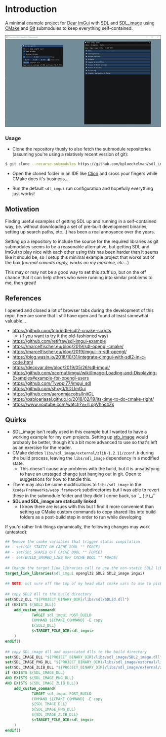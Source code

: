 # Introduction

A minimal example project for [Dear ImGui](https://github.com/ocornut/imgui) 
with [SDL](https://www.libsdl.org/) and [SDL_image](https://www.libsdl.org/projects/SDL_image/) 
using [CMake](https://cmake.org/) and [Git](https://git-scm.com/) submodules to keep everything self-contained.

![example gif](sdl_imgui.gif)

### Usage

- Clone the repository thusly to also fetch the submodule repositories (assuming you're using a relatively recent version of git):
```bash
$ git clone --recurse-submodules https://github.com/bploeckelman/sdl_image.git
```

- Open the cloned folder in an IDE like [Clion](https://www.jetbrains.com/clion/) and cross your fingers while CMake does it's business...

- Run the default `sdl_imgui` run configuration and hopefully everything just works!

## Motivation

Finding useful examples of getting SDL up and running in a self-contained way, (ie. without downloading a set of pre-built development binaries, setting up search paths, etc...) has been a real annoyance over the years.

Setting up a repository to include the source for the required libraries as git submodules seems to be a reasonable alternative, but getting SDL and ImGui to play nice with each other using this has been harder than it seems like it should be, so I setup this minimal example project that works out of the box (*normal caveats apply, works on my machine, etc...*)

This may or may not be a good way to set this stuff up, but on the off chance that it can help others who were running into similar problems to me, then great!

## References

I opened and closed a lot of browser tabs during the development of this repo, here are some that I still have open and found at least somewhat valuable...

- https://github.com/tcbrindle/sdl2-cmake-scripts
  - (if you want to try it the old-fashioned way)
- https://github.com/retifrav/sdl-imgui-example
- https://marcelfischer.eu/blog/2019/sdl-opengl-cmake/
- https://marcelfischer.eu/blog/2019/imgui-in-sdl-opengl/
- https://blog.wasin.io/2018/10/31/integrate-cimgui-with-sdl2-in-c-code.html
- https://decovar.dev/blog/2019/05/26/sdl-imgui/
- https://github.com/ocornut/imgui/wiki/Image-Loading-and-Displaying-Examples#example-for-opengl-users
- https://github.com/Tyyppi77/imgui_sdl
- https://github.com/shxy0/SDLImGui
- https://github.com/aaronmjacobs/InitGL
- https://pabloariasal.github.io/2018/02/19/its-time-to-do-cmake-right/
- https://www.youtube.com/watch?v=rLopVhns4Zs

## Quirks

- SDL_image isn't really used in this example but I wanted to have a working example for my own projects. Setting up [stb_image](https://github.com/nothings/stb) would probably be better, though it's a bit more advanced to use so that's left as an exercise for the reader.
- CMake deletes `libs/sdl_image/external/zlib-1.2.11/zconf.h` during the build process, leaving the `libs/sdl_image` dependency in a modified state.
  - This doesn't cause any problems with the build, but it is unsatisfying to have an unstaged change just hanging out in git. Open to suggestions for how to handle this.
- There may also be some modifications to `libs/sdl_image` in the `Xcode/Frameworks/webp.framework` subdirectories but I was able to revert these in the submodule folder and they didn't come back, so ¯\_ (ツ)_/¯
- **SDL and SDL_image are statically linked**
  - I know there are issues with this but I find it more convenient than setting up CMake custom commands to copy shared libs into build folders as a post-build step in order to run while developing.

If you'd rather link things dynamically, the following changes may work (untested):
```CMake
## Remove the cmake variables that trigger static compilation
## - set(SDL_STATIC ON CACHE BOOL "" FORCE)
## - set(SDL_SHARED OFF CACHE BOOL "" FORCE) 
## - set(BUILD_SHARED_LIBS OFF CACHE BOOL "" FORCE)

## Change the target_link_libraries call to use the non-static SDL2 lib
target_link_libraries(sdl_imgui opengl32 SDL2 SDL2_image imgui)

## NOTE: not sure off the top of my head what cmake vars to use to pick out the correct dll name, so this is windows / debug only

## copy SDL2 dll to the build directory
set(SDL2_DLL "${PROJECT_BINARY_DIR}/libs/sdl/SDL2d.dll")
if (EXISTS ${SDL2_DLL})
    add_custom_command(
            TARGET sdl_imgui POST_BUILD
            COMMAND ${CMAKE_COMMAND} -E copy
            ${SDL2_DLL}
            $<TARGET_FILE_DIR:sdl_imgui>
    )
endif()

## copy SDL_image dll and associated dlls to the build directory
set(SDL_IMAGE_DLL "${PROJECT_BINARY_DIR}/libs/sdl_image/SDL2_image.dll")
set(SDL_IMAGE_PNG_DLL "${PROJECT_BINARY_DIR}/libs/sdl_image/external/libpng-1.6.37/libpng16d.dll")
set(SDL_IMAGE_ZLIB_DLL "${PROJECT_BINARY_DIR}/libs/sdl_image/external/zlib-1.2.11/zlibd1.dll")
if (EXISTS ${SDL_IMAGE_DLL}
AND EXISTS ${SDL_IMAGE_PNG_DLL}
AND EXISTS ${SDL_IMAGE_ZLIB_DLL})
    add_custom_command(
            TARGET sdl_imgui POST_BUILD
            COMMAND ${CMAKE_COMMAND} -E copy
            ${SDL_IMAGE_DLL}
            ${SDL_IMAGE_PNG_DLL}
            ${SDL_IMAGE_ZLIB_DLL}
            $<TARGET_FILE_DIR:sdl_imgui>
    )
endif()
```
